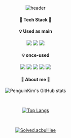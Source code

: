 <div align='center'>
 
![header](https://capsule-render.vercel.app/api?type=waving&color=b7e0e2&height=280&section=header&text=penguinKim&fontSize=60&desc=hi%20there%20👋&animation=fadeIn&descAlign=56)

#### 🐧 Tech Stack 🐧
#### 💡 Used as main
<img src="https://img.shields.io/badge/unity-000000?style=for-the-badge&logo=unity&logoColor=Black"/>
<img src="https://img.shields.io/badge/csharp-239120?style=for-the-badge&logo=csharp&logoColor=white"/>
<img src="https://img.shields.io/badge/VSCode-007ACC?style=for-the-badge&logo=visualstudiocode&logoColor=white"/>
 
<br />

#### 💡 once-used

<img src="https://img.shields.io/badge/androidstudio-3DDC84?style=for-the-badge&logo=androidstudio&logoColor=white"/>
<img src="https://img.shields.io/badge/awsamplify-FF9900?style=for-the-badge&logo=awsamplify&logoColor=white"/>
<img src="https://img.shields.io/badge/c-A8B9CC?style=for-the-badge&logo=c&logoColor=Black"/>
<img src="https://img.shields.io/badge/amazondynamodb-4053D6?style=for-the-badge&logo=amazondynamodb&logoColor=white"/>
<img src="https://img.shields.io/badge/amazons3-569A31?style=for-the-badge&logo=amazons3&logoColor=white"/>

<br />
 
#### 🐳  About me  🐳
![PenguinKim's GitHub stats](https://github-readme-stats.vercel.app/api?username=cutlake2000&show_icons=true&theme=default)

<br />

[![Top Langs](https://github-readme-stats.vercel.app/api/top-langs/?username=cutlake2000&layout=compact&height=50)](https://github.com/penguinkim/github-readme-stats)

<br/>

[![Solved.acbulliiee](http://mazassumnida.wtf/api/v2/generate_badge?boj=cutlake2000)](https://solved.ac/cutlake2000)

</div>
